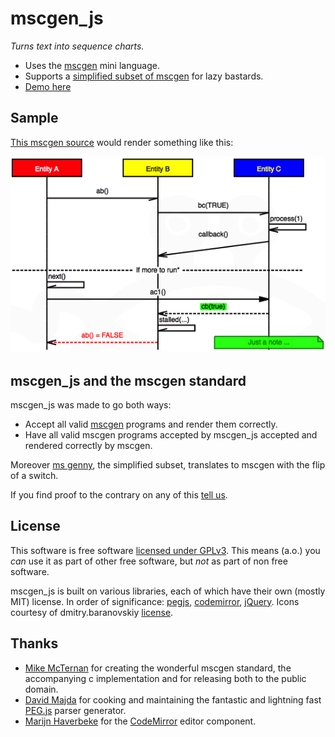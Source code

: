 mscgen_js
=========
*Turns text into sequence charts.*

- Uses the [mscgen][1] mini language. 
- Supports a [simplified subset of mscgen][5] for lazy bastards.
- [Demo here][2]

Sample
------
[This mscgen source][4] would render something like this:

![a sample sequence chart, rendered as png](test/readme.png)


mscgen_js and the mscgen standard
---------------------------------
mscgen_js was made to go both ways:

- Accept all valid [mscgen][1] programs and render them correctly. 
- Have all valid mscgen programs accepted by mscgen_js accepted and rendered
  correctly by mscgen.

Moreover [ms genny][5], the simplified subset, translates to mscgen with the 
flip of a switch.

If you find proof to the contrary on any of this [tell us][6].

License
-------
This software is free software [licensed under GPLv3][3]. This means (a.o.) you _can_ use
it as part of other free software, but _not_ as part of non free software.

mscgen_js is built on various libraries, each of which have their own (mostly MIT) license. In order of significance: [pegjs][12], [codemirror][13], [jQuery][14]. Icons courtesy of dmitry.baranovskiy [license][15].

Thanks
------

- [Mike McTernan][7] for creating the wonderful mscgen standard, the accompanying c implementation and for releasing both to the public domain.
- [David Majda][8] for cooking and maintaining the fantastic and lightning fast [PEG.js][9] parser generator.
- [Marijn Haverbeke][10] for the [CodeMirror][11] editor component.

[1]: http://www.mcternan.me.uk/mscgen/index.html
[2]: http://sverweij.github.io/mscgen_js
[3]: license.md
[4]: test/readme.msc
[5]: wikum/msgenny.md
[6]: https://github.com/sverweij/mscgen_js/issues?milestone=2&state=open
[7]: http://www.mcternan.me.uk/mscgen
[8]: http://majda.cz/en/
[9]: http://pegjs.majda.cz/
[10]: http://marijnhaverbeke.nl
[11]: http://codemirror.net
[12]: wikum/license.pegjs.md
[13]: wikum/license.codemirror.md
[14]: wikum/license.jquery.md
[15]: wikum/license.icons.md